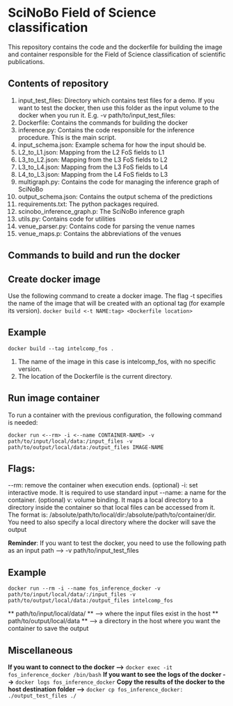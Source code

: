 # SciNoBo Field of Science classification

This repository contains the code and the dockerfile for building the image and container responsible for the Field of Science classification of scientific publications.

## Contents of repository
1. input_test_files: Directory which contains test files for a demo. If you want to test the docker, then use this folder as the input volume to the docker when you run it. E.g. -v path/to/input_test_files:
1. Dockerfile: Contains the commands for building the docker
2. inference.py: Contains the code responsible for the inference procedure. This is the main script.
3. input_schema.json: Example schema for how the input should be.
4. L2_to_L1.json: Mapping from the L2 FoS fields to L1
5. L3_to_L2.json: Mapping from the L3 FoS fields to L2
6. L3_to_L4.json: Mapping from the L3 FoS fields to L4
7. L4_to_L3.json: Mapping from the L4 FoS fields to L3
8. multigraph.py: Contains the code for managing the inference graph of SciNoBo
9. output_schema.json: Contains the output schema of the predictions
10. requirements.txt: The python packages required.
11. scinobo_inference_graph.p: The SciNoBo inference graph
12. utils.py: Contains code for utilities
13. venue_parser.py: Contains code for parsing the venue names
14. venue_maps.p: Contains the abbreviations of the venues

## Commands to build and run the docker

## Create docker image
Use the following command to create a docker image.
The flag -t specifies the name of the image that will be created with an optional tag (for example its version).
`docker build <-t NAME:tag> <Dockerfile location>`

## Example
`docker build --tag intelcomp_fos .`

1. The name of the image in this case is intelcomp_fos, with no specific version.
2. The location of the Dockerfile is the current directory.

## Run image container
To run a container with the previous configuration, the following command is needed:

`docker run <--rm> -i <--name CONTAINER-NAME> -v path/to/input/local/data:/input_files -v path/to/output/local/data:/output_files IMAGE-NAME`

## Flags:

--rm: remove the container when execution ends. (optional)
-i: set interactive mode. It is required to use standard input
--name: a name for the container. (optional)
v: volume binding. It maps a local directory to a directory inside the container so that local files can be accessed from it. The format is: /absolute/path/to/local/dir:/absolute/path/to/container/dir. You need to also specify a local directory where the docker will save the output

**Reminder**: If you want to test the docker, you need to use the following path as an input path --> -v path/to/input_test_files

## Example

`docker run --rm -i --name fos_inference_docker -v path/to/input/local/data/:/input_files -v path/to/output/local/data:/output_files intelcomp_fos`

** path/to/input/local/data/ ** --> where the input files exist in the host
** path/to/output/local/data ** --> a directory in the host where you want the container to save the output

## Miscellaneous
**If you want to connect to the docker -->** `docker exec -it fos_inference_docker /bin/bash`
**If you want to see the logs of the docker -->** `docker logs fos_inference_docker`
**Copy the results of the docker to the host destination folder -->** `docker cp fos_inference_docker: ./output_test_files ./`